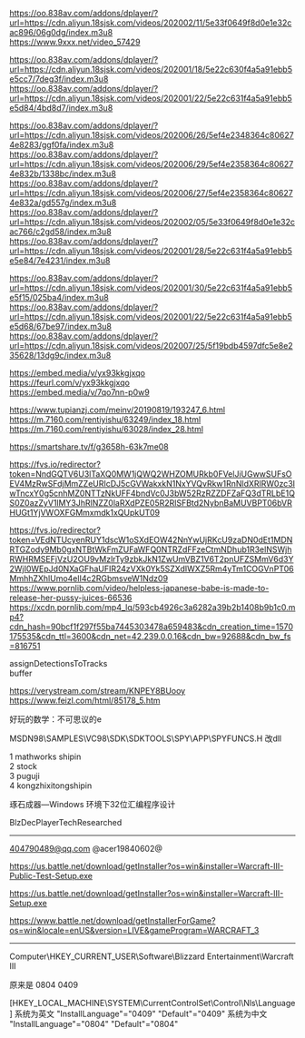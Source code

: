 https://oo.838av.com/addons/dplayer/?url=https://cdn.aliyun.18sjsk.com/videos/202002/11/5e33f0649f8d0e1e32cac896/06g0dg/index.m3u8   
https://www.9xxx.net/video_57429   

https://oo.838av.com/addons/dplayer/?url=https://cdn.aliyun.18sjsk.com/videos/202001/18/5e22c630f4a5a91ebb5e5cc7/7deg3f/index.m3u8    
https://oo.838av.com/addons/dplayer/?url=https://cdn.aliyun.18sjsk.com/videos/202001/22/5e22c631f4a5a91ebb5e5d84/4bd8d7/index.m3u8  

https://oo.838av.com/addons/dplayer/?url=https://cdn.aliyun.18sjsk.com/videos/202006/26/5ef4e2348364c806274e8283/ggf0fa/index.m3u8   
https://oo.838av.com/addons/dplayer/?url=https://cdn.aliyun.18sjsk.com/videos/202006/29/5ef4e2358364c806274e832b/1338bc/index.m3u8   
https://oo.838av.com/addons/dplayer/?url=https://cdn.aliyun.18sjsk.com/videos/202006/27/5ef4e2358364c806274e832a/gd557g/index.m3u8   
https://oo.838av.com/addons/dplayer/?url=https://cdn.aliyun.18sjsk.com/videos/202002/05/5e33f0649f8d0e1e32cac766/c2gd58/index.m3u8   
https://oo.838av.com/addons/dplayer/?url=https://cdn.aliyun.18sjsk.com/videos/202001/28/5e22c631f4a5a91ebb5e5e84/7e4231/index.m3u8   

https://oo.838av.com/addons/dplayer/?url=https://cdn.aliyun.18sjsk.com/videos/202001/30/5e22c631f4a5a91ebb5e5f15/025ba4/index.m3u8   
https://oo.838av.com/addons/dplayer/?url=https://cdn.aliyun.18sjsk.com/videos/202001/22/5e22c631f4a5a91ebb5e5d68/67be97/index.m3u8   
https://oo.838av.com/addons/dplayer/?url=https://cdn.aliyun.18sjsk.com/videos/202007/25/5f19bdb4597dfc5e8e235628/13dg9c/index.m3u8


https://embed.media/v/yx93kkgjxqo   
https://feurl.com/v/yx93kkgjxqo   
https://embed.media/v/7qo7nn-p0w9

https://www.tupianzj.com/meinv/20190819/193247_6.html
https://m.7160.com/rentiyishu/63249/index_18.html
https://m.7160.com/rentiyishu/63028/index_28.html


https://smartshare.tv/f/g3658h-63k7me08

https://fvs.io/redirector?token=NndGQTV6U3lTaXQ0MW1jQWQ2WHZOMURkb0FVelJiUGwwSUFsOEV4MzRwSFdjMmZZeURIcDJ5cGVWakxkN1NxYVQvRkw1RnNldXRlRW0zc3IwTncxY0g5cnhMZ0NTTzNkUFF4bndVc0J3bW52RzRZZDFZaFQ3dTRLbE1QS0Z0azZyV1lMY3JhRlNZZ0laRXdPZE05R2RlSFBtd2NybnBaMUVBPT06bVRHUGt1YjVWOXFGMmxmdk1xQUpkUT09

https://fvs.io/redirector?token=VEdNTUcyenRUY1dscW1oSXdEOW42NnYwUjRKcU9zaDN0dEt1MDNRTGZody9Mb0gxNTBtWkFmZUFaWFQ0NTRZdFFzeCtmNDhub1R3elNSWjhRWHRMSEFjVzU2OU9vMzlrTy9zbkJkN1ZwUmVBZ1V6T2pnUFZSMmV6d3Y2WjI0WEpJd0NXaGFhaUFIR24zVXk0Yk5SZXdIWXZ5Rm4yTm1COGVnPT06MmhhZXhlUmo4elI4c2RGbmsveW1Ndz09
https://www.pornlib.com/video/helpless-japanese-babe-is-made-to-release-her-pussy-juices-66536
https://xcdn.pornlib.com/mp4_lq/593cb4926c3a6282a39b2b1408b9b1c0.mp4?cdn_hash=90bcf1f297f55ba7445303478a659483&cdn_creation_time=1570175535&cdn_ttl=3600&cdn_net=42.239.0.0.16&cdn_bw=92688&cdn_bw_fs=816751

assignDetectionsToTracks   
buffer

https://verystream.com/stream/KNPEY8BUooy
https://www.feizl.com/html/85178_5.htm

好玩的数学：不可思议的e

MSDN98\SAMPLES\VC98\SDK\SDKTOOLS\SPY\APP\SPYFUNCS.H 
改dll


   1  mathworks shipin  
   2  stock   
   3  puguji  
   4  kongzhixitongshipin  


琢石成器—Windows 环境下32位汇编程序设计

BlzDecPlayerTechResearched

-----------------------------------------
404790489@qq.com
@acer19840602@

https://us.battle.net/download/getInstaller?os=win&installer=Warcraft-III-Public-Test-Setup.exe

https://us.battle.net/download/getInstaller?os=win&installer=Warcraft-III-Setup.exe

https://www.battle.net/download/getInstallerForGame?os=win&locale=enUS&version=LIVE&gameProgram=WARCRAFT_3

-----------------------------------------


Computer\HKEY_CURRENT_USER\Software\Blizzard Entertainment\Warcraft III

原来是 0804
0409

[HKEY_LOCAL_MACHINE\SYSTEM\CurrentControlSet\Control\Nls\Language]
系统为英文
"InstallLanguage"="0409"
"Default"="0409"
系统为中文
"InstallLanguage"="0804"
"Default"="0804"

